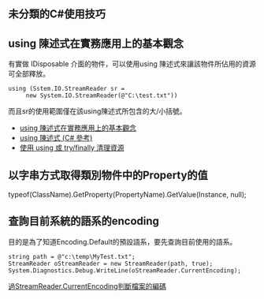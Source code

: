 未分類的C#使用技巧
------

## using 陳述式在實務應用上的基本觀念

有實做 IDisposable 介面的物件，可以使用using 陳述式來讓該物件所佔用的資源可全部釋放。

	using (Sstem.IO.StreamReader sr = 
         new System.IO.StreamReader(@"C:\test.txt"))

而且sr的使用範圍僅在該using陳述式所包含的大/小括號。

* [using 陳述式在實務應用上的基本觀念](http://blog.miniasp.com/post/2009/10/13/About-CSharp-using-Statement-misunderstanding-on-try-catch-finally.aspx)
* [using 陳述式 (C# 參考)](http://msdn.microsoft.com/zh-tw/library/yh598w02.aspx)
* [使用 using 或 try/finally 清理資源](http://www.dotblogs.com.tw/yc421206/archive/2011/06/09/27445.aspx)

## 以字串方式取得類別物件中的Property的值 
typeof(ClassName).GetProperty(PropertyName).GetValue(Instance, null);

## 查詢目前系統的語系的encoding
目的是為了知道Encoding.Default的預設語系，要先查詢目前使用的語系。

	string path = @"c:\temp\MyTest.txt";
	StreamReader oStreamReader = new StreamReader(path, true);
	System.Diagnostics.Debug.WriteLine(oStreamReader.CurrentEncoding);

[過StreamReader.CurrentEncoding判斷檔案的編碼](http://www.dotblogs.com.tw/rainmaker/archive/2013/05/20/104547.aspx)